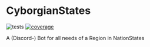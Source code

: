 # CyborgianStates

![tests](https://github.com/drehtisch/CyborgianStates/workflows/build%20and%20test/badge.svg)
[![coverage](https://codecov.io/gh/drehtisch/CyborgianStates/branch/master/graph/badge.svg?token=E50I0AV6AE)](https://codecov.io/gh/drehtisch/CyborgianStates)

A (Discord-) Bot for all needs of a Region in NationStates
